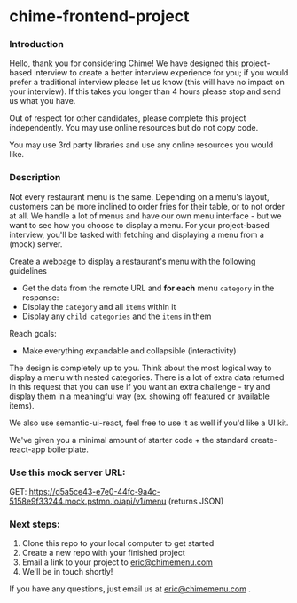 # chime-frontend-project

### Introduction
Hello, thank you for considering Chime! We have designed this project-based interview to create a better interview experience for you; if you would prefer a traditional interview please let us know (this will have no impact on your interview). If this takes you longer than 4 hours please stop and send us what you have.

Out of respect for other candidates, please complete this project independently. You may use online resources but do not copy code.

You may use 3rd party libraries and use any online resources you would like.

### Description
Not every restaurant menu is the same. Depending on a menu's layout, customers can be more inclined to order fries for their table, or to not order at all. We handle a lot of menus and have our own menu interface - but we want to see how you choose to display a menu. For your project-based interview, you'll be tasked with fetching and displaying a menu from a (mock) server.

Create a webpage to display a restaurant's menu with the following guidelines
- Get the data from the remote URL and **for each** menu `category` in the response:
- Display the `category` and all `items` within it
- Display any `child categories` and the `items` in them

Reach goals:
- Make everything expandable and collapsible (interactivity)

The design is completely up to you. Think about the most logical way to display a menu with nested categories. There is a lot of extra data returned in this request that you can use if you want an extra challenge - try and display them in a meaningful way (ex. showing off featured or available items).

We also use semantic-ui-react, feel free to use it as well if you'd like a UI kit.

We've given you a minimal amount of starter code + the standard create-react-app boilerplate.

### Use this mock server URL:
GET: https://d5a5ce43-e7e0-44fc-9a4c-5158e9f33244.mock.pstmn.io/api/v1/menu (returns JSON)

### Next steps:
1. Clone this repo to your local computer to get started
2. Create a new repo with your finished project
3. Email a link to your project to eric@chimemenu.com
4. We'll be in touch shortly!

If you have any questions, just email us at eric@chimemenu.com .

